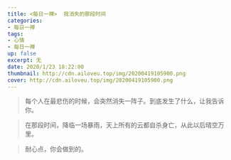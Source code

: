 ```yaml
---
title: <每日一禅>  我消失的那段时间
categories:
- 每日一禅
tags: 
- 心情
- 每日一禅
up: false
excerpt: 无
date: 2020/1/23 18:22:00
thumbnail: http://cdn.ailoveu.top/img/20200419105900.png
cover: http://cdn.ailoveu.top/img/20200419105900.png
---
```

> 每个人在最悲伤的时候，会突然消失一阵子。到底发生了什么，让我告诉你。

> 在那段时间，降临一场暴雨，天上所有的云都自杀身亡，从此以后晴空万里。

> 耐心点，你会做到的。

  <div align="center">

<p><img class="lazy-img"  data-src="http://cdn.ailoveu.top/img/20200419105900.png"></p> 

  </div>